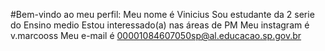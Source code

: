 #Bem-vindo ao meu perfil:
Meu nome é Vinicius
Sou estudante da 2 serie do Ensino medio 
Estou interessado(a) nas áreas de PM
Meu instagram é v.marcooss
Meu e-mail é 00001084607050sp@al.educacao.sp.gov.br

